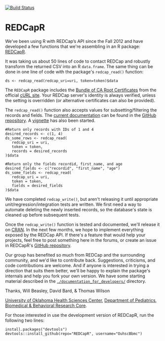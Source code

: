 [![Build Status](https://travis-ci.org/OuhscBbmc/REDCapR.png?branch=master)](https://travis-ci.org/OuhscBbmc/REDCapR)

REDCapR
=======
We’ve been using R with REDCap’s API since the Fall 2012 and have developed a few functions that we're assembling in an R package: [REDCapR](https://github.com/OuhscBbmc/REDCapR).

It was taking us about 50 lines of code to contact REDCap and robustly transform the returned CSV into an R `data.frame`.  The same thing can be done in one line of code with the package's `redcap_read()` function:
```
ds <- redcap_read(redcap_uri=uri, token=token)$data
```

The `REDCapR` package includes the [Bundle of CA Root Certificates](http://curl.haxx.se/ca/cacert.pem) from the official [cURL site](http://curl.haxx.se).  Your REDCap server's identity is always verified, unless the setting is overridden (or alternative certificates can also be provided).

The `redcap_read()` function also accepts values for subsetting/filtering the records and fields.  The [current documentation](https://github.com/OuhscBbmc/REDCapR/blob/master/REDCapRDocumentationPeek.pdf) can be found in the [GitHub repository](https://github.com/OuhscBbmc/REDCapR).  A [vignette](http://htmlpreview.github.io/?https://github.com/OuhscBbmc/REDCapR/blob/master/inst/doc/BasicREDCapROperations.html) has also been started.
```
#Return only records with IDs of 1 and 4
desired_records <- c(1, 4)
ds_some_rows <- redcap_read(
   redcap_uri = uri, 
   token = token, 
   records = desired_records
)$data

#Return only the fields recordid, first_name, and age
desired_fields <- c("recordid", "first_name", "age")
ds_some_fields <- redcap_read(
   redcap_uri = uri, 
   token = token, 
   fields = desired_fields
)$data
```

We have completed `redcap_write()`, but aren't releasing it until appropriate unit/regression/integration tests are written.  We first need a way to automate deleting the newly inserted records, so the database's state is cleaned up before subsequent tests.

Once the `redcap_write()` function is tested and documented, we'll release it on [CRAN](http://cran.r-project.org/web/packages/).  In the next few months, we hope to implement everything exposed by the REDCap API.  If there's a feature that would help your projects, feel free to post something here in the forums, or create an issue in REDCapR's [GitHub repository](https://github.com/OuhscBbmc/REDCapR/issues).  

Our group has benefited so much from REDCap and the surrounding community, and we'd like to contribute back.  Suggestions, criticisms, and code contributions are welcome.  And if anyone is interested in trying a direction that suits them better, we'll be happy to explain the package's internals and help you fork your own version.  We have some starting material described in the [`./documentation_for_developers/`](https://github.com/OuhscBbmc/REDCapR/tree/master/documentation_for_developers) directory.

Thanks, 
Will Beasley, David Bard, & Thomas Wilson

[University of Oklahoma Health Sciences Center](http://ouhsc.edu/),
[Department of Pediatrics](https://www.oumedicine.com/pediatrics),
[Biomedical & Behavioral Research Core](http://ouhsc.edu/BBMC/).

For those interested in use the development version of REDCapR, run the following two lines:
```
install.packages("devtools")
devtools::install_github(repo="REDCapR", username="OuhscBbmc")
```
